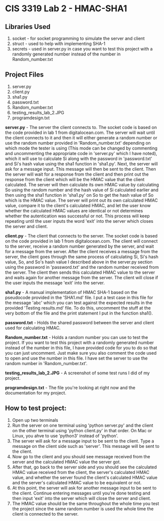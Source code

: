 # CIS 3319 Lab 2 - HMAC-SHA1

## Libraries Used
1. socket - for socket programming to simulate the server and client
2. struct - used to help with implementing SHA-1
3. secrets - used in server.py in case you want to test this project with a randomly generated number instead of the number in Random_number.txt

## Project Files
1. server.py
2. client.py
3. sha1.py
4. password.txt
5. Random_number.txt
6. testing_results_lab_2.JPG
7. programdesign.txt

**server.py** - The server the client connects to. The socket code is based on the code provided in lab 1 from digitalocean.com. The server will wait until the client connects to it
and then it will either generate a random number or use the random number provided in 'Random_number.txt' depending on which mode the tester is using (This mode can be changed by
commenting and uncommenting the appropriate code in 'server.py' which I have noted), which it will use to calculate Si along with the password in 'password.txt' and Si's hash value
using the sha1 function in 'sha1.py'. Next, the server will ask for a message input. This message will then be sent to the client. Then the server will wait for a response from the
client and then print out the response from the client which will be the HMAC value that the client calculated. The server will then calculate its own HMAC value by calculating So
using the random number and the hash value of Si calculated earlier and then using the sha1 function in 'sha1.py' on So to get the hash value of So which is the HMAC value. The
server will print out its own calculated HMAC value, compare it to the client's calculated HMAC, and let the user know whether the calculated HMAC values are identical or not 
determines whether the autentication was successful or not. This process will keep repeating until the user inputs the word 'exit' into the server which closes the server and
client.

**client.py** - The client that connects to the server. The socket code is based on the code provided in lab 1 from digitalocean.com. The client will connect to the server, receive a
random number generated by the server, and wait for a message from the server. After the client receives a message from the server, the client goes through the same process of
calculating Si, Si's hash value, So, and So's hash value I described above in the server.py section using the password in 'password.txt' and the random number received from the
server. The client then sends this calculated HMAC value to the server and waits again for another message from the server. The client will close if the user inputs the message 'exit'
into the server.

**sha1.py** - A manual implementation of HMAC SHA-1 based on the pseudocode provided in the 'SHA1.md' file. I put a test case in this file for the message 'abc' which you can test
against the expected results in the provided 'Testing results.md' file. To do this, uncomment the stuff at the very bottom of the file and the print statement I put in the
function sha1().

**password.txt** - Holds the shared password between the server and client used for calculating HMAC.

**Random_number.txt** - Holds a random number you can use to test the project. If you want to test this project with a randomly generated number instead of the number in this file,
I have provided code for you to do so that you can just uncomment. Just make sure you also comment the code used to open and use the number in this file. I have set the server
to use the random number in 'Random_number.txt'.

**testing_results_lab_2.JPG** - A screenshot of some test runs I did of my project.

**programdesign.txt** - The file you're looking at right now and the documentation for my project.

## How to test project:
1. Open up two terminals
2. Run the server on one terminal using 'python server.py' and the client on the other terminal using 'python client.py' in that order. On Mac or Linux, you ahve to use 'python3'
   instead of 'python'.
3. The server will ask for a message input to be sent to the client. Type a message on the client side such as 'server'. This message will be sent to the client.
4. Now go to the client and you should see message received from the server and the calculated HMAC value the server got.
5. After that, go back to the server side and you should see the calculated HMAC value received from the client, the server's calculated HMAC value, and whether the
   server found the client's calculated HMAC value and the server's calculated HMAC value to be equivalent or not.
6. At this point, the server will ask for another message input to be sent to the client. Continue entering messages until you're done testing and then input 'exit' into the
   server which will close the server and client.
7. The HMAC value should be the same throughout the whole time you test the project since the same random number is used the whole time the client is connected to the server.
